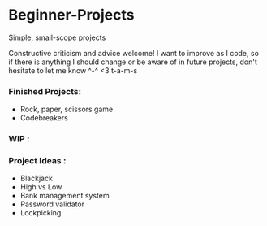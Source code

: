 # Beginner-Projects
Simple, small-scope projects

Constructive criticism and advice welcome! I want to improve as I code, so if there is anything I should change or be aware of in future projects, don't hesitate to let me know ^-^
<3 t-a-m-s
### Finished Projects:
- Rock, paper, scissors game
- Codebreakers
### WIP :

### Project Ideas :
- Blackjack
- High vs Low
- Bank management system
- Password validator
- Lockpicking 
